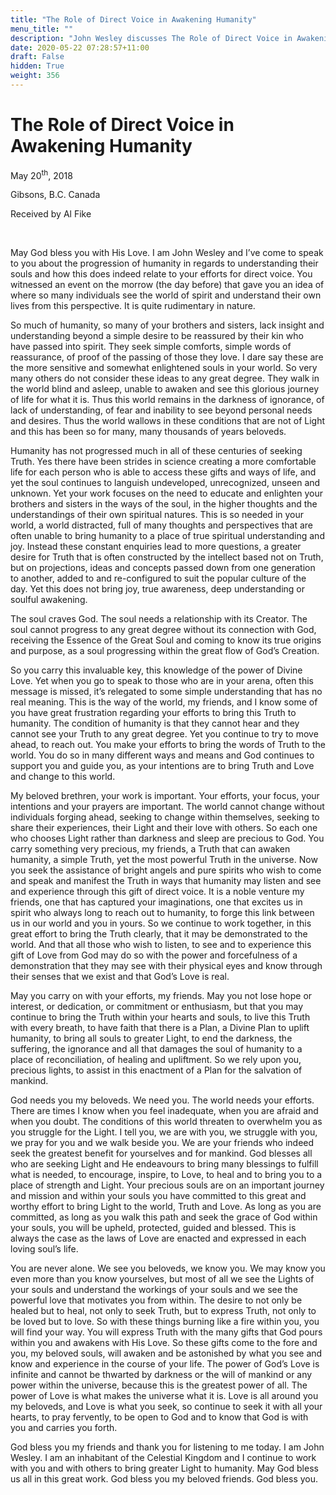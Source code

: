 ```yaml
---
title: "The Role of Direct Voice in Awakening Humanity"
menu_title: ""
description: "John Wesley discusses The Role of Direct Voice in Awakening Humanity"
date: 2020-05-22 07:28:57+11:00
draft: False
hidden: True
weight: 356
---
```

# The Role of Direct Voice in Awakening Humanity

May 20<sup>th</sup>, 2018

Gibsons, B.C. Canada

Received by Al Fike

 

May God bless you with His Love. I am John Wesley and I’ve come to speak to you about the progression of humanity in regards to understanding their souls and how this does indeed relate to your efforts for direct voice. You witnessed an event on the morrow (the day before) that gave you an idea of where so many individuals see the world of spirit and understand their own lives from this perspective. It is quite rudimentary in nature. 

So much of humanity, so many of your brothers and sisters, lack insight and understanding beyond a simple desire to be reassured by their kin who have passed into spirit. They seek simple comforts, simple words of reassurance, of proof of the passing of those they love. I dare say these are the more sensitive and somewhat enlightened souls in your world. So very many others do not consider these ideas to any great degree. They walk in the world blind and asleep, unable to awaken and see this glorious journey of life for what it is. Thus this world remains in the darkness of ignorance, of lack of understanding, of fear and inability to see beyond personal needs and desires. Thus the world wallows in these conditions that are not of Light and this has been so for many, many thousands of years beloveds. 

Humanity has not progressed much in all of these centuries of seeking Truth. Yes there have been strides in science creating a more comfortable life for each person who is able to access these gifts and ways of life, and yet the soul continues to languish undeveloped, unrecognized, unseen and unknown. Yet your work focuses on the need to educate and enlighten your brothers and sisters in the ways of the soul, in the higher thoughts and the understandings of their own spiritual natures. This is so needed in your world, a world distracted, full of many thoughts and perspectives that are often unable to bring humanity to a place of true spiritual understanding and joy. Instead these constant enquiries lead to more questions, a greater desire for Truth that is often constructed by the intellect based not on Truth, but on projections, ideas and concepts passed down from one generation to another, added to and re-configured to suit the popular culture of the day. Yet this does not bring joy, true awareness, deep understanding or soulful awakening. 

The soul craves God. The soul needs a relationship with its Creator. The soul cannot progress to any great degree without its connection with God, receiving the Essence of the Great Soul and coming to know its true origins and purpose, as a soul progressing within the great flow of God’s Creation.

So you carry this invaluable key, this knowledge of the power of Divine Love. Yet when you go to speak to those who are in your arena, often this message is missed, it’s relegated to some simple understanding that has no real meaning. This is the way of the world, my friends, and I know some of you have great frustration regarding your efforts to bring this Truth to humanity. The condition of humanity is that they cannot hear and they cannot see your Truth to any great degree. Yet you continue to try to move ahead, to reach out. You make your efforts to bring the words of Truth to the world. You do so in many different ways and means and God continues to support you and guide you, as your intentions are to bring Truth and Love and change to this world.

My beloved brethren, your work is important. Your efforts, your focus, your intentions and your prayers are important. The world cannot change without individuals forging ahead, seeking to change within themselves, seeking to share their experiences, their Light and their love with others. So each one who chooses Light rather than darkness and sleep are precious to God. You carry something very precious, my friends, a Truth that can awaken humanity, a simple Truth, yet the most powerful Truth in the universe. Now you seek the assistance of bright angels and pure spirits who wish to come and speak and manifest the Truth in ways that humanity may listen and see and experience through this gift of direct voice. It is a noble venture my friends, one that has captured your imaginations, one that excites us in spirit who always long to reach out to humanity, to forge this link between us in our world and you in yours. So we continue to work together, in this great effort to bring the Truth clearly, that it may be demonstrated to the world. And that all those who wish to listen, to see and to experience this gift of Love from God may do so with the power and forcefulness of a demonstration that they may see with their physical eyes and know through their senses that we exist and that God’s Love is real. 

May you carry on with your efforts, my friends. May you not lose hope or interest, or dedication, or commitment or enthusiasm, but that you may continue to bring the Truth within your hearts and souls, to live this Truth with every breath, to have faith that there is a Plan, a Divine Plan to uplift humanity, to bring all souls to greater Light, to end the darkness, the suffering, the ignorance and all that damages the soul of humanity to a place of reconciliation, of healing and upliftment. So we rely upon you, precious lights, to assist in this enactment of a Plan for the salvation of mankind. 

God needs you my beloveds. We need you. The world needs your efforts. There are times I know when you feel inadequate, when you are afraid and when you doubt. The conditions of this world threaten to overwhelm you as you struggle for the Light. I tell you, we are with you, we struggle with you, we pray for you and we walk beside you. We are your friends who indeed seek the greatest benefit for yourselves and for mankind. God blesses all who are seeking Light and He endeavours to bring many blessings to fulfill what is needed, to encourage, inspire, to Love, to heal and to bring you to a place of strength and Light. Your precious souls are on an important journey and mission and within your souls you have committed to this great and worthy effort to bring Light to the world, Truth and Love. As long as you are committed, as long as you walk this path and seek the grace of God within your souls, you will be upheld, protected, guided and blessed. This is always the case as the laws of Love are enacted and expressed in each loving soul’s life. 

You are never alone. We see you beloveds, we know you. We may know you even more than you know yourselves, but most of all we see the Lights of your souls and understand the workings of your souls and we see the powerful love that motivates you from within. The desire to not only be healed but to heal, not only to seek Truth, but to express Truth, not only to be loved but to love. So with these things burning like a fire within you, you will find your way. You will express Truth with the many gifts that God pours within you and awakens with His Love. So these gifts come to the fore and you, my beloved souls, will awaken and be astonished by what you see and know and experience in the course of your life. The power of God’s Love is infinite and cannot be thwarted by darkness or the will of mankind or any power within the universe, because this is the greatest power of all. The power of Love is what makes the universe what it is. Love is all around you my beloveds, and Love is what you seek, so continue to seek it with all your hearts, to pray fervently, to be open to God and to know that God is with you and carries you forth. 

God bless you my friends and thank you for listening to me today. I am John Wesley. I am an inhabitant of the Celestial Kingdom and I continue to work with you and with others to bring greater Light to humanity. May God bless us all in this great work. God bless you my beloved friends. God bless you.
